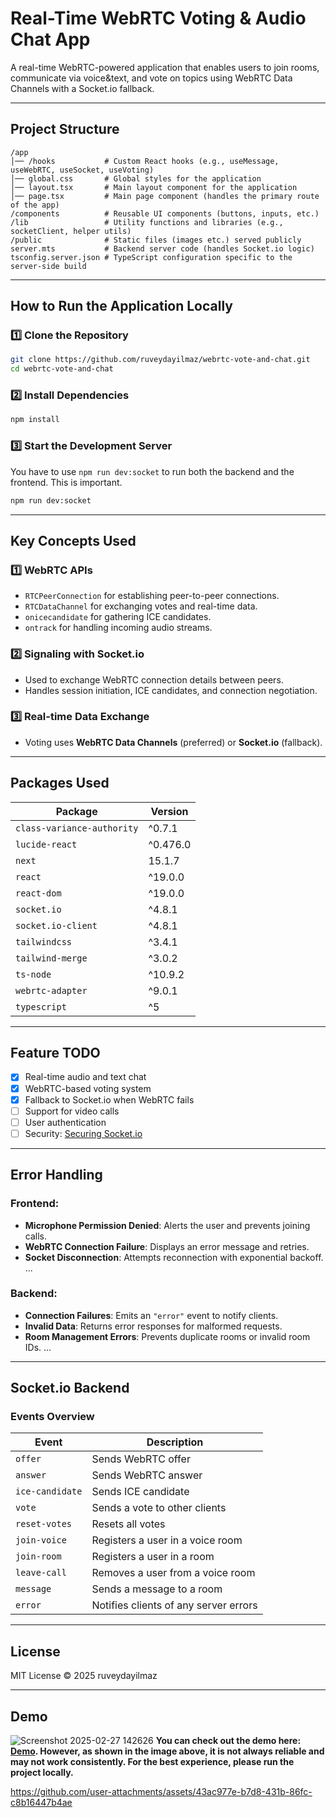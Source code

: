# Real-Time WebRTC Voting & Audio Chat App  

A real-time WebRTC-powered application that enables users to join rooms, communicate via voice&text, and vote on topics using WebRTC Data Channels with a Socket.io fallback.  

---

## Project Structure  

```
/app
│── /hooks           # Custom React hooks (e.g., useMessage, useWebRTC, useSocket, useVoting)
│── global.css       # Global styles for the application
│── layout.tsx       # Main layout component for the application
│── page.tsx         # Main page component (handles the primary route of the app)
/components          # Reusable UI components (buttons, inputs, etc.)
/lib                 # Utility functions and libraries (e.g., socketClient, helper utils)
/public              # Static files (images etc.) served publicly
server.mts           # Backend server code (handles Socket.io logic)
tsconfig.server.json # TypeScript configuration specific to the server-side build
```

---

## How to Run the Application Locally  

### **1️⃣ Clone the Repository**
```sh
git clone https://github.com/ruveydayilmaz/webrtc-vote-and-chat.git
cd webrtc-vote-and-chat
```

### **2️⃣ Install Dependencies**
```sh
npm install
```

### **3️⃣ Start the Development Server**
You have to use `npm run dev:socket` to run both the backend and the frontend. This is important.
```sh
npm run dev:socket
```

---

## Key Concepts Used  

### **1️⃣ WebRTC APIs**
- `RTCPeerConnection` for establishing peer-to-peer connections.
- `RTCDataChannel` for exchanging votes and real-time data.
- `onicecandidate` for gathering ICE candidates.
- `ontrack` for handling incoming audio streams.

### **2️⃣ Signaling with Socket.io**
- Used to exchange WebRTC connection details between peers.
- Handles session initiation, ICE candidates, and connection negotiation.

### **3️⃣ Real-time Data Exchange**
- Voting uses **WebRTC Data Channels** (preferred) or **Socket.io** (fallback).

---

## Packages Used  

| Package         | Version |
|----------------|---------|
| `class-variance-authority` | ^0.7.1 |
| `lucide-react` | ^0.476.0 |
| `next` | 15.1.7 |
| `react` | ^19.0.0 |
| `react-dom` | ^19.0.0 |
| `socket.io` | ^4.8.1 |
| `socket.io-client` | ^4.8.1 |
| `tailwindcss` | ^3.4.1 |
| `tailwind-merge` | ^3.0.2 |
| `ts-node` | ^10.9.2 |
| `webrtc-adapter` | ^9.0.1 |
| `typescript` | ^5 |

---

## Feature TODO  

- [x] Real-time audio and text chat  
- [x] WebRTC-based voting system  
- [x] Fallback to Socket.io when WebRTC fails  
- [ ] Support for video calls  
- [ ] User authentication  
- [ ] Security: [Securing Socket.io](https://www.linkedin.com/pulse/securing-your-socketio-chat-apis-best-practices-guide-aakarshit-giri-kxekc/)

---

## Error Handling  

### **Frontend:**
- **Microphone Permission Denied**: Alerts the user and prevents joining calls.
- **WebRTC Connection Failure**: Displays an error message and retries.
- **Socket Disconnection**: Attempts reconnection with exponential backoff.
...

### **Backend:**
- **Connection Failures**: Emits an `"error"` event to notify clients.
- **Invalid Data**: Returns error responses for malformed requests.
- **Room Management Errors**: Prevents duplicate rooms or invalid room IDs.
...

---

## Socket.io Backend  

### **Events Overview**
| Event | Description |
|-------|-------------|
| `offer` | Sends WebRTC offer |
| `answer` | Sends WebRTC answer |
| `ice-candidate` | Sends ICE candidate |
| `vote` | Sends a vote to other clients |
| `reset-votes` | Resets all votes |
| `join-voice` | Registers a user in a voice room |
| `join-room` | Registers a user in a room |
| `leave-call` | Removes a user from a voice room |
| `message` | Sends a message to a room |
| `error` | Notifies clients of any server errors |

---

## License  

MIT License © 2025 ruveydayilmaz

---

## Demo
![Screenshot 2025-02-27 142626](https://github.com/user-attachments/assets/3d97af6c-3ce7-4378-836d-f2c5d38ebe26)
**You can check out the demo here: [Demo](test-delta-ruddy-56.vercel.app). However, as shown in the image above, it is not always reliable and may not work consistently. For the best experience, please run the project locally.**  

https://github.com/user-attachments/assets/43ac977e-b7d8-431b-86fc-c8b16447b4ae
